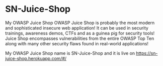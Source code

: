# SN-Juice-Shop
My OWASP Juice Shop
OWASP Juice Shop is probably the most modern and sophisticated insecure web application! It can be used in security trainings, awareness demos, CTFs and as a guinea pig for security tools! Juice Shop encompasses vulnerabilities from the entire OWASP Top Ten along with many other security flaws found in real-world applications!

My OWASP Juice Shop name is SN-Juice-Shop and it is live on https://sn-juice-shop.herokuapp.com/#/
